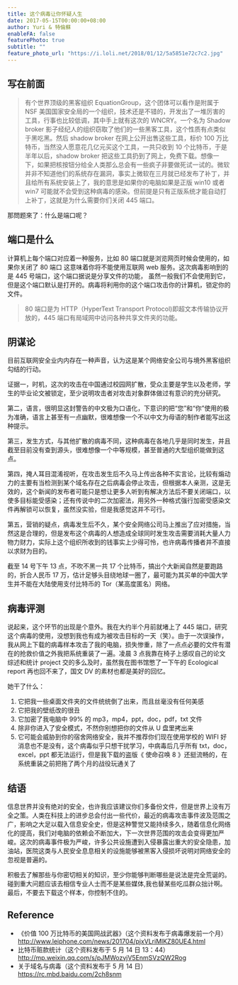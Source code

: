 ```yaml
---
title: 这个病毒让你怀疑人生
date: 2017-05-15T00:00:00+08:00
author: Yuri & 特倫蘇
enableFA: false
featurePhoto: true
subtitle: ""
feature_photo_url: "https://i.loli.net/2018/01/12/5a5851e72c7c2.jpg"
---
```


## 写在前面

> 有个世界顶级的黑客组织 EquationGroup，这个团体可以看作是附属于 NSF 美国国家安全局的一个组织，技术还是不错的，开发出了一堆厉害的工具，行事也比较低调，其中手上就有这次的 WNCRY。一个名为 Shadow broker 影子经纪人的组织窃取了他们的一些黑客工具，这个性质有点类似于黑吃黑。然后 shadow broker 在网上公开出售这些工具，标价 100 万比特币，当然没人愿意花几亿元买这个工具，一共只收到 10 个比特币，于是半年以后，shadow broker 把这些工具扔到了网上，免费下载。想像一下，如果把核按钮分给全人类那么总会有一些疯子非要做死试一试的。微软并非不知道他们的系统存在漏洞，事实上微软在三月就已经发布了补丁，并且给所有系统安装上了，我的意思是如果你的电脑如果是正版 win10 或者 win7 可能就不会受到这种病毒的感染。但前提是只有正版系统才能自动打上补丁，这就是为什么需要你们关闭 445 端口。

那問题來了：什么是端口呢？

## 端口是什么

计算机上每个端口对应着一种服务，比如 80 端口就是浏览网页时候会使用的，如果你关闭了 80 端口 这意味着你将不能使用互联网 web 服务。这次病毒影响到的是 445 号端口，这个端口据说是分享文件的功能，
虽然一般我们不会使用到它，但是这个端口默认是打开的。病毒将利用你的这个端口攻击你的计算机，锁定你的文件。

> 80 端口是为 HTTP（HyperText Transport Protocol)即超文本传输协议开放的，445 端口有局域网中访问各种共享文件夹的功能。

## 阴谋论

目前互联网安全业内内存在一种声音，认为这是某个网络安全公司与境外黑客组织勾结的行动。

证据一，时机，这次的攻击在中国通过校园网扩散，受众主要是学生以及老师，学生的毕业论文被锁定，至少说明攻击者对攻击对象群体做过有意识的充分研究。

第二，语言，很明显这封警告的中文极为口语化，下意识的把“您”和“你”使用的极为准确，语言上甚至有一点幽默，很难想像一个不以中文为母语的制作者能写出这种提示。

第三，发生方式，与其他扩散的病毒不同，这种病毒在各地几乎是同时发生，并且截至目前没有查到源头，很难想像一个中等规模，甚至普通的大型组织能做到这点。

第四，掩人耳目混淆视听，在攻击发生后不久马上传出各种不实言论，比较有煽动力的主要有当检测到某个域名存在之后病毒会停止攻击，但根据本人亲测，这是无效的，这个新闻的发布者可能只是想让更多人听到有解决方法后不要关闭端口，以使多目标能受感染；还有传说中的二次加密法，用另外一种格式强行加密受感染文件再解锁可以恢复，虽然没实验，但是我感觉这并不可行。

第五，营销的疑点，病毒发生后不久，某个安全网络公司马上推出了应对措施，当然这是合理的，但是发布这个病毒的人想造成全球同时发生攻击需要消耗大量人力物力财力，实际上这个组织所收到的钱事实上少得可怜，也许病毒传播者并不直接以求财为目的。

截至 14 号下午 13 点，不吹不黑一共 17 个比特币，搞出个大新闻自然是要跑路的，折合人民币 17 万，估计足够头目绕地球一圈了，最可能为其买单的中国大学生并不能在大陆使用支付比特币的 Tor（某高度匿名）网络。

## 病毒评测

说起来，这个环节的出现是个意外。我在大约半个月前就堵上了 445 端口，研究这个病毒的使用，没想到我也有成为被攻击目标的一天（笑）。由于一次误操作，我从网上下载的病毒样本攻击了我的电脑，损失惨重，除了一点点必要的文件有潜在的抢救价值之外我把系统重装了一遍。凌晨 3 点我靠在椅子上感叹自己的论文综述和统计 project 交的多么及时，虽然我在图书馆憋了一下午的 Ecological report 再也回不来了，国文 DV 的素材也都是美好的回忆。

她干了什么：

1. 它把我一些桌面文件夹的文件统统倒了出来，而且丝毫没有任何美感
2. 它把我的壁纸改的很丑
3. 它加密了我电脑中 99% 的 mp3，mp4，ppt，doc，pdf，txt 文件
4. 除非你进入了安全模式，不然你别想把你的文件从 U 盘里拷出来
5. 它可能会威胁到你的宿舍网络安全，我并不推荐你们现在使用学校的 WIFI
   好消息也不是没有，这个病毒似乎只想干扰学习，中病毒后几乎所有 txt，doc，excel，ppt 都无法运行，但是我下载的盗版《 使命召唤 8 》还挺流畅的，在系统重装之前把拖了两个月的战役玩通关了

## 结语

信息世界并没有绝对的安全，也许我应该建议你们多备份文件，但是世界上没有万全之策。人类在科技上的进步总会付出一些代价，最近的病毒攻击事件波及范围之广，影响之大足以载入信息安全史，但是这种警觉又能持续多久，随着信息化网络化的提高，我们对电脑的依赖会不断加大，下一次世界范围的攻击会变得更加严峻。这次的病毒事件极为严峻，许多公共设施遭到入侵暴露出重大的安全隐患，加油站，医院这类与人民安全息息相关的设施能够被黑客入侵损坏说明对网络安全的忽视是普遍的。

积极去了解那些与你密切相关的知识，至少你能够判断哪些是说法是完全荒诞的。碰到重大问题应该去相信专业人士而不是某些媒体,我也替某些吃瓜群众拙计啊。最后，不要去下载这个样本，你控制不住的。

## Reference

- 《价值 100 万比特币的美国网战武器》（这个资料发布于病毒爆发前一个月）
  http://www.leiphone.com/news/201704/pjxVLriMlKZ80UE4.html
- 比特币赃款统计（这个资料发布于 5 月 14 日 13：44）
  http://mp.weixin.qq.com/s/pJMWozvjV5EnmSVzQW2Rog
- 关于域名与病毒（这个资料发布于 5 月 14 日）
  https://rc.mbd.baidu.com/2ch8snm
